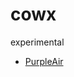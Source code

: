 # cowx
experimental

- [PurpleAir](https://www.purpleair.com/map?opt=1/mAQI/a10/cC0&select=2900#10.41/39.859/-105.2436)
